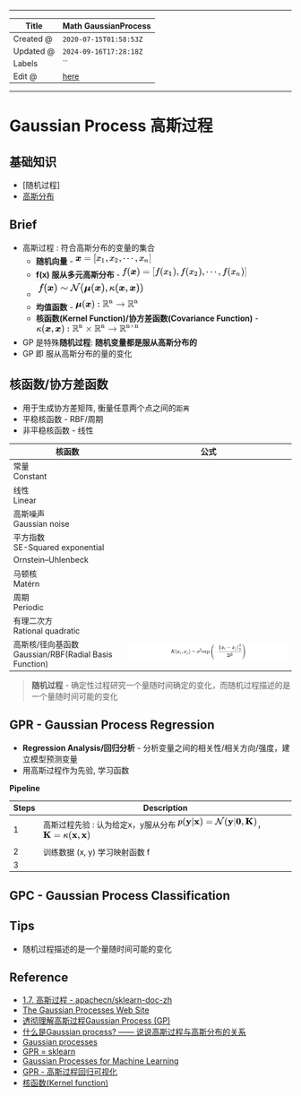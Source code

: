 -----

| Title     | Math GaussianProcess                               |
| --------- | -------------------------------------------------- |
| Created @ | `2020-07-15T01:58:53Z`                             |
| Updated @ | `2024-09-16T17:28:18Z`                             |
| Labels    | \`\`                                               |
| Edit @    | [here](https://github.com/junxnone/math/issues/20) |

-----

# Gaussian Process 高斯过程

## 基础知识

  - \[随机过程\]
  - [高斯分布](/Gaussian_distribution)

## Brief

  - 高斯过程 : 符合高斯分布的变量的集合
      - **随机向量** -
        ![image](media/497f64435008e588f5381f261e3d1f07d95771c8.png)
      - **f(x) 服从多元高斯分布** -
        ![image](media/673efe5aa15cfb048ddf143575277351481302ca.png)
      - ![image](media/27d2b112dd6ea4844a77e83fab20da564b6c18b5.png)
      - **均值函数** -
        ![image](media/c43aa1ca2a4fb9b26ca57e9f26bbdfb43e32fe37.png)
      - **核函数(Kernel Function)/协方差函数(Covariance Function)** -
        ![image](media/be2c37f4ee742dc57622ece0f16aaf81b337e774.png)
  - GP 是特殊**随机过程**: **随机变量都是服从高斯分布的**
  - GP 即 服从高斯分布的量的变化

## 核函数/协方差函数

  - 用于生成协方差矩阵, 衡量任意两个点之间的`距离`
  - 平稳核函数 - RBF/周期
  - 非平稳核函数 - 线性

| 核函数                                              | 公式                                                           |
| ------------------------------------------------ | ------------------------------------------------------------ |
| 常量<br>Constant                                   |                                                              |
| 线性<br>Linear                                     |                                                              |
| 高斯噪声<br>Gaussian noise                           |                                                              |
| 平方指数<br>SE-Squared exponential                   |                                                              |
| Ornstein–Uhlenbeck                               |                                                              |
| 马顿核<br>Matérn                                    |                                                              |
| 周期<br>Periodic                                   |                                                              |
| 有理二次方<br>Rational quadratic                      |                                                              |
| 高斯核/径向基函数<br>Gaussian/RBF(Radial Basis Function) | ![image](media/590a6eb9ef9b4661fe0738727a6a30342adc05f0.png) |

> **随机过程** - 确定性过程研究一个量随时间确定的变化，而随机过程描述的是一个量随时间可能的变化

## GPR - Gaussian Process Regression

  - **Regression Analysis/回归分析** - 分析变量之间的相关性/相关方向/强度，建立模型预测变量
  - 用高斯过程作为先验, 学习函数

**Pipeline**

| Steps | Description                                                                                                                                    |
| ----- | ---------------------------------------------------------------------------------------------------------------------------------------------- |
| 1     | 高斯过程先验 : 认为给定x，y服从分布 ![image](media/4cc0a6db65462ea6896cd05c95c4e85705b7e1f3.png)，![image](media/3d62a8646872ddd09a9e4fa631eb79537c9af227.png) |
| 2     | 训练数据 (x, y) 学习映射函数 f                                                                                                                           |
| 3     |                                                                                                                                                |

## GPC - Gaussian Process Classification

## Tips

  - 随机过程描述的是一个量随时间可能的变化

## Reference

  - [1.7. 高斯过程 -
    apachecn/sklearn-doc-zh](https://github.com/apachecn/sklearn-doc-zh/blob/master/docs/master/8.md)
  - [The Gaussian Processes Web Site](http://www.gaussianprocess.org/)
  - [透彻理解高斯过程Gaussian Process
    (GP)](https://blog.csdn.net/paulfeng20171114/article/details/80276061)
  - [什么是Gaussian process? ——
    说说高斯过程与高斯分布的关系](https://zhuanlan.zhihu.com/p/27555501)
  - [Gaussian
    processes](http://krasserm.github.io/2018/03/19/gaussian-processes/)
  - [GPR =
    sklearn](https://scikit-learn.org/stable/modules/generated/sklearn.gaussian_process.GaussianProcessRegressor.html)
  - [Gaussian Processes for Machine
    Learning](http://www.gaussianprocess.org/gpml/chapters/RW.pdf)
  - [GPR -
    高斯过程回归可视化](https://www.jgoertler.com/visual-exploration-gaussian-processes/)
  - [核函数(Kernel
    function)](https://blog.csdn.net/mengjizhiyou/article/details/103437423)
